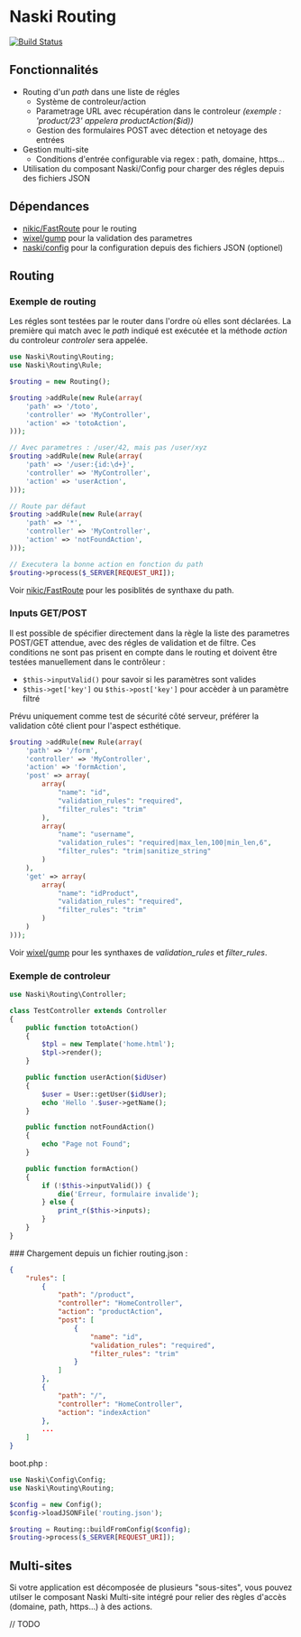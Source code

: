 # Naski Routing

[![Build Status](https://travis-ci.org/Doelia/naski-routing.svg?branch=master)](https://travis-ci.org/Doelia/naski-routing)


## Fonctionnalités
- Routing d'un *path* dans une liste de régles
    - Système de controleur/action
    - Parametrage URL avec récupération dans le controleur *(exemple : 'product/23' appelera productAction($id))*
    - Gestion des formulaires POST avec détection et netoyage des entrées
- Gestion multi-site
    - Conditions d'entrée configurable via regex : path, domaine, https...
- Utilisation du composant Naski/Config pour charger des régles depuis des fichiers JSON

## Dépendances

- [nikic/FastRoute](https://github.com/nikic/FastRoute) pour le routing
- [wixel/gump](https://github.com/Wixel/GUMP) pour la validation des parametres
- [naski/config](https://github.com/doelia/naski-config) pour la configuration depuis des fichiers JSON (optionel)


## Routing

### Exemple de routing
Les régles sont testées par le router dans l'ordre où elles sont déclarées. La première qui match avec le *path* indiqué est exécutée et la méthode *action* du controleur *controler* sera appelée.

```php
use Naski\Routing\Routing;
use Naski\Routing\Rule;

$routing = new Routing();

$routing >addRule(new Rule(array(
    'path' => '/toto',
    'controller' => 'MyController',
    'action' => 'totoAction',
)));

// Avec parametres : /user/42, mais pas /user/xyz
$routing >addRule(new Rule(array(
    'path' => '/user:{id:\d+}',
    'controller' => 'MyController',
    'action' => 'userAction',
)));

// Route par défaut
$routing >addRule(new Rule(array(
    'path' => '*',
    'controller' => 'MyController',
    'action' => 'notFoundAction',
)));

// Executera la bonne action en fonction du path
$routing->process($_SERVER[REQUEST_URI]);
```
Voir [nikic/FastRoute](https://github.com/nikic/FastRoute) pour les posiblités de synthaxe du path.

### Inputs GET/POST
Il est possible de spécifier directement dans la règle la liste des parametres POST/GET attendue, avec des régles de validation et de filtre. Ces conditions ne sont pas prisent en compte dans le routing et doivent être testées manuellement dans le contrôleur :
- `$this->inputValid()` pour savoir si les paramètres sont valides
- `$this->get['key']` ou `$this->post['key']` pour accèder à un paramètre filtré

Prévu uniquement comme test de sécurité côté serveur, préférer la validation côté client pour l'aspect esthétique.

```php
$routing >addRule(new Rule(array(
    'path' => '/form',
    'controller' => 'MyController',
    'action' => 'formAction',
    'post' => array(
        array(
            "name": "id",
            "validation_rules": "required",
            "filter_rules": "trim"
        ),
        array(
            "name": "username",
            "validation_rules": "required|max_len,100|min_len,6",
            "filter_rules": "trim|sanitize_string"
        )
    ),
    'get' => array(
        array(
            "name": "idProduct",
            "validation_rules": "required",
            "filter_rules": "trim"
        )
    )
)));
```

Voir [wixel/gump](https://github.com/Wixel/GUMP) pour les synthaxes de *validation_rules* et *filter_rules*.

### Exemple de controleur

```php
use Naski\Routing\Controller;

class TestController extends Controller
{
    public function totoAction()
    {
        $tpl = new Template('home.html');
        $tpl->render();
    }

    public function userAction($idUser)
    {
        $user = User::getUser($idUser);
        echo 'Hello '.$user->getName();
    }

    public function notFoundAction()
    {
        echo "Page not Found";
    }

    public function formAction()
    {
        if (!$this->inputValid()) {
            die('Erreur, formulaire invalide');
        } else {
            print_r($this->inputs);
        }
    }
}
```

### Chargement depuis un fichier
routing.json :
```json
{
    "rules": [
        {
            "path": "/product",
            "controller": "HomeController",
            "action": "productAction",
            "post": [
                {
                    "name": "id",
                    "validation_rules": "required",
                    "filter_rules": "trim"
                }
            ]
        },
        {
            "path": "/",
            "controller": "HomeController",
            "action": "indexAction"
        },
        ...
    ]
}
```
boot.php :
```php
use Naski\Config\Config;
use Naski\Routing\Routing;

$config = new Config();
$config->loadJSONFile('routing.json');

$routing = Routing::buildFromConfig($config);
$routing->process($_SERVER[REQUEST_URI]);
```

## Multi-sites

Si votre application est décomposée de plusieurs "sous-sites", vous pouvez utilser le composant Naski Multi-site intégré pour relier des règles d'accès (domaine, path, https...) à des actions.

// TODO
